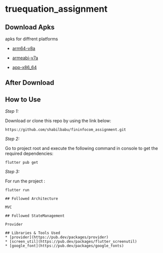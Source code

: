 # truequation_assignment

## Download Apks

apks for diffrent platforms

* [arm64-v8a](https://drive.google.com/file/d/1UP8trJW6b-MjcBUQ7sW9xYStXKSHzPTR/view?usp=sharing)


* [armeabi-v7a](https://drive.google.com/file/d/1Do9VST-2RZizH4vC5WsujZYqS63QXHQL/view?usp=sharing)


* [app-x86_64](https://drive.google.com/file/d/1S1pwyUtzqedwCFvu4Q6eNwqeP-vWh5Jy/view?usp=sharing)

## After Download

## How to Use 

*Step 1:*

Download or clone this repo by using the link below:

```
https://github.com/shabilbabu/fininfocom_assignment.git

```

*Step 2:*


Go to project root and execute the following command in console to get the required dependencies: 

```
flutter pub get 
```

 *Step 3:*

For run the project :  
```
flutter run 

## Followed Architecture

MVC

## Followed StateManagement

Provider

## Libraries & Tools Used 
* [provider](https://pub.dev/packages/provider)
* [screen_util](https://pub.dev/packages/flutter_screenutil)
* [google_font](https://pub.dev/packages/google_fonts)


